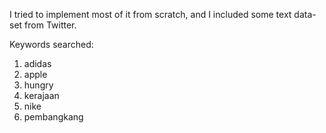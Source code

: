 I tried to implement most of it from scratch, and I included some text data-set from Twitter.

Keywords searched:
1. adidas
2. apple
3. hungry
4. kerajaan
5. nike
6. pembangkang